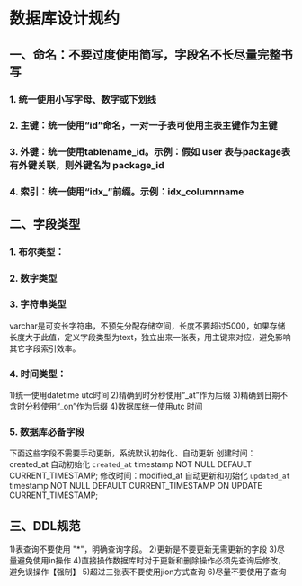 # 数据库设计规约

## 一、命名：不要过度使用简写，字段名不长尽量完整书写

### 1.    统一使用小写字母、数字或下划线

### 2.    主键：统一使用“id”命名，一对一子表可使用主表主键作为主键

### 3.    外键：统一使用tablename_id。示例：假如 user 表与package表有外键关联，则外键名为 package_id

### 4.    索引：统一使用“idx_”前缀。示例：idx_columnname

## 二、字段类型

### 1.    布尔类型：



### 2.    数字类型

 

### 3.    字符串类型

varchar是可变长字符串，不预先分配存储空间，长度不要超过5000，如果存储长度大于此值，定义字段类型为text，独立出来一张表，用主键来对应，避免影响其它字段索引效率。

### 4.    时间类型：

1)统一使用datetime utc时间
2)精确到时分秒使用“_at”作为后缀
3)精确到日期不含时分秒使用“_on”作为后缀
4)数据库统一使用utc 时间

### 5.    数据库必备字段

下面这些字段不需要手动更新，系统默认初始化、自动更新
创建时间：created_at    自动初始化
`created_at` timestamp NOT NULL DEFAULT CURRENT_TIMESTAMP;
修改时间：modified_at    自动更新和初始化
`updated_at` timestamp NOT NULL DEFAULT CURRENT_TIMESTAMP ON UPDATE CURRENT_TIMESTAMP;

## 三、DDL规范

1)表查询不要使用 "*"，明确查询字段。
2)更新是不要更新无需更新的字段
3)尽量避免使用in操作
4)直接操作数据库时对于更新和删除操作必须先查询后修改，避免误操作【强制】
5)超过三张表不要使用jion方式查询
6)尽量不要使用子查询
